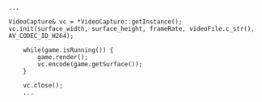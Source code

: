     
    ...

    VideoCapture& vc = *VideoCapture::getInstance();
    vc.init(surface_width, surface_height, frameRate, videoFile.c_str(), AV_CODEC_ID_H264);

		while(game.isRunning()) {
			game.render();
			vc.encode(game.getSurface());
		}

		vc.close();
		...

